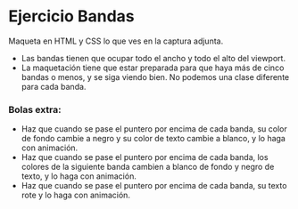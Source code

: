 # Ejercicio Bandas

Maqueta en HTML y CSS lo que ves en la captura adjunta.

- Las bandas tienen que ocupar todo el ancho y todo el alto del viewport.
- La maquetación tiene que estar preparada para que haya más de cinco bandas o menos, y se siga viendo bien. No podemos una clase diferente para cada banda.

### Bolas extra:

- Haz que cuando se pase el puntero por encima de cada banda, su color de fondo cambie a negro y su color de texto cambie a blanco, y lo haga con animación.
- Haz que cuando se pase el puntero por encima de cada banda, los colores de la siguiente banda cambien a blanco de fondo y negro de texto, y lo haga con animación.
- Haz que cuando se pase el puntero por encima de cada banda, su texto rote y lo haga con animación.
